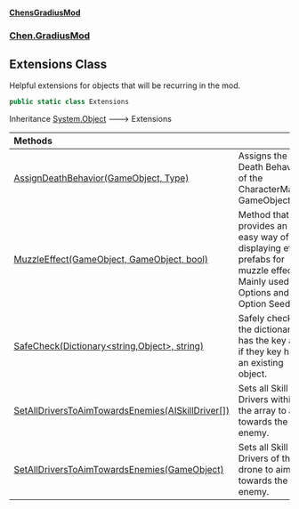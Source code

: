 #### [ChensGradiusMod](index 'index')
### [Chen.GradiusMod](neHTXX+yFsk1RpXqjkv9zg 'Chen.GradiusMod')
## Extensions Class
Helpful extensions for objects that will be recurring in the mod.  
```csharp
public static class Extensions
```

Inheritance [System.Object](https://docs.microsoft.com/en-us/dotnet/api/System.Object 'System.Object') &#129106; Extensions  

| Methods | |
| :--- | :--- |
| [AssignDeathBehavior(GameObject, Type)](lm5QfeIEC4A80PITFu34bQ 'Chen.GradiusMod.Extensions.AssignDeathBehavior(UnityEngine.GameObject, System.Type)') | Assigns the Death Behavior of the CharacterMaster GameObject.<br/> |
| [MuzzleEffect(GameObject, GameObject, bool)](7roQPfGASRtMvS48E57GWQ 'Chen.GradiusMod.Extensions.MuzzleEffect(UnityEngine.GameObject, UnityEngine.GameObject, bool)') | Method that provides an easy way of displaying effect prefabs for muzzle effects.<br/>Mainly used for Options and Option Seeds.<br/> |
| [SafeCheck(Dictionary&lt;string,Object&gt;, string)](UcBLHVdDDZkETVaa0moaRw 'Chen.GradiusMod.Extensions.SafeCheck(System.Collections.Generic.Dictionary&lt;string,UnityEngine.Object&gt;, string)') | Safely checks if the dictionary has the key and if they key has an existing object.<br/> |
| [SetAllDriversToAimTowardsEnemies(AISkillDriver[])](gnPOJV62YUPZiTf4ltA7QA 'Chen.GradiusMod.Extensions.SetAllDriversToAimTowardsEnemies(RoR2.CharacterAI.AISkillDriver[])') | Sets all Skill Drivers within the array to aim towards the enemy.<br/> |
| [SetAllDriversToAimTowardsEnemies(GameObject)](dJhiosGXV8eLrawB7h83Bg 'Chen.GradiusMod.Extensions.SetAllDriversToAimTowardsEnemies(UnityEngine.GameObject)') | Sets all Skill Drivers of the drone to aim towards the enemy.<br/> |
